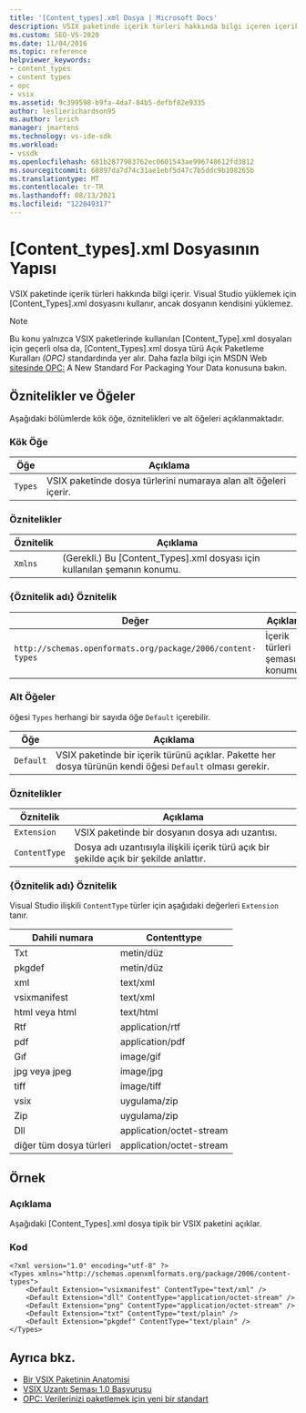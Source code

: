 ```yaml
---
title: '[Content_types].xml Dosya | Microsoft Docs'
description: VSIX paketinde içerik türleri hakkında bilgi içeren içerik türleri dosyasının yapısı hakkında bilgi edinebilirsiniz.
ms.custom: SEO-VS-2020
ms.date: 11/04/2016
ms.topic: reference
helpviewer_keywords:
- content_types
- content types
- opc
- vsix
ms.assetid: 9c399598-b9fa-4da7-84b5-defbf82e9335
author: leslierichardson95
ms.author: lerich
manager: jmartens
ms.technology: vs-ide-sdk
ms.workload:
- vssdk
ms.openlocfilehash: 681b2877983762ec0601543ae996748612fd3812
ms.sourcegitcommit: 68897da7d74c31ae1ebf5d47c7b5ddc9b108265b
ms.translationtype: MT
ms.contentlocale: tr-TR
ms.lasthandoff: 08/13/2021
ms.locfileid: "122049317"
---
```

# <a name="the-structure-of-the-content_typesxml-file"></a>[Content_types].xml Dosyasının Yapısı
VSIX paketinde içerik türleri hakkında bilgi içerir. Visual Studio yüklemek için [Content_Types].xml dosyasını kullanır, ancak dosyanın kendisini yüklemez.

> [!NOTE]
> Bu konu yalnızca VSIX paketlerinde kullanılan [Content_Type].xml dosyaları için geçerli olsa da, [Content_Types].xml dosya türü Açık Paketleme Kuralları *(OPC)* standardında yer alır. Daha fazla bilgi için MSDN Web [sitesinde OPC:](/archive/msdn-magazine/2007/august/opc-a-new-standard-for-packaging-your-data) A New Standard For Packaging Your Data konusuna bakın.

## <a name="attributes-and-elements"></a>Öznitelikler ve Öğeler
 Aşağıdaki bölümlerde kök öğe, öznitelikleri ve alt öğeleri açıklanmaktadır.

### <a name="root-element"></a>Kök Öğe

|Öğe|Açıklama|
|-------------|-----------------|
|`Types`|VSIX paketinde dosya türlerini numaraya alan alt öğeleri içerir.|

### <a name="attributes"></a>Öznitelikler

|Öznitelik|Açıklama|
|---------------|-----------------|
|`Xmlns`|(Gerekli.) Bu [Content_Types].xml dosyası için kullanılan şemanın konumu.|

### <a name="attribute-name-attribute"></a>{Öznitelik adı} Öznitelik

| Değer | Açıklama |
| - | - |
| `http://schemas.openformats.org/package/2006/content-types` | İçerik türleri şemasının konumu. |

### <a name="child-elements"></a>Alt Öğeler
 öğesi `Types` herhangi bir sayıda öğe `Default` içerebilir.

|Öğe|Açıklama|
|-------------|-----------------|
|`Default`|VSIX paketinde bir içerik türünü açıklar. Pakette her dosya türünün kendi öğesi `Default` olması gerekir.|

### <a name="attributes"></a>Öznitelikler

|Öznitelik|Açıklama|
|---------------|-----------------|
|`Extension`|VSIX paketinde bir dosyanın dosya adı uzantısı.|
|`ContentType`|Dosya adı uzantısıyla ilişkili içerik türü açık bir şekilde açık bir şekilde anlattır.|

### <a name="attribute-name-attribute"></a>{Öznitelik adı} Öznitelik
 Visual Studio ilişkili `ContentType` türler için aşağıdaki değerleri `Extension` tanır.

|Dahili numara|Contenttype|
|---------------|-----------------|
|Txt|metin/düz|
|pkgdef|metin/düz|
|xml|text/xml|
|vsixmanifest|text/xml|
|html veya html|text/html|
|Rtf|application/rtf|
|pdf|application/pdf|
|Gıf|image/gif|
|jpg veya jpeg|image/jpg|
|tiff|image/tiff|
|vsix|uygulama/zip|
|Zip|uygulama/zip|
|Dll|application/octet-stream|
|diğer tüm dosya türleri|application/octet-stream|

## <a name="example"></a>Örnek

### <a name="description"></a>Açıklama
 Aşağıdaki [Content_Types].xml dosya tipik bir VSIX paketini açıklar.

### <a name="code"></a>Kod

```
<?xml version="1.0" encoding="utf-8" ?>
<Types xmlns="http://schemas.openxmlformats.org/package/2006/content-types">
    <Default Extension="vsixmanifest" ContentType="text/xml" />
    <Default Extension="dll" ContentType="application/octet-stream" />
    <Default Extension="png" ContentType="application/octet-stream" />
    <Default Extension="txt" ContentType="text/plain" />
    <Default Extension="pkgdef" ContentType="text/plain" />
</Types>
```

## <a name="see-also"></a>Ayrıca bkz.
- [Bir VSIX Paketinin Anatomisi](../extensibility/anatomy-of-a-vsix-package.md)
- [VSIX Uzantı Şeması 1.0 Başvurusu](/previous-versions/dd393700(v=vs.110))
- [OPC: Verilerinizi paketlemek için yeni bir standart](/archive/msdn-magazine/2007/august/opc-a-new-standard-for-packaging-your-data)